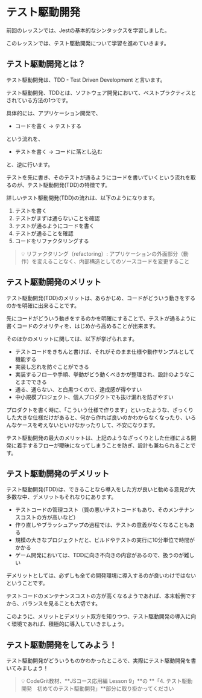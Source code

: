 # テスト駆動開発

前回のレッスンでは、Jestの基本的なシンタックスを学習しました。

このレッスンでは、テスト駆動開発について学習を進めていきます。

## テスト駆動開発とは？

テスト駆動開発は、TDD - Test Driven Development と言います。

テスト駆動開発、TDDとは、ソフトウェア開発において、ベストプラクティスとされている方法の1つです。

具体的には、アプリケーション開発で、

* コードを書く → テストする

という流れを、

* テストを書く → コードに落とし込む

と、逆に行います。

テストを先に書き、そのテストが通るようにコードを書いていくという流れを取るのが、テスト駆動開発(TDD)の特徴です。

詳しいテスト駆動開発(TDD)の流れは、以下のようになります。

1. テストを書く
2. テストがまずは通らないことを確認
3. テストが通るようにコードを書く
4. テストが通ることを確認
5. コードをリファクタリングする

> 💡 リファクタリング（refactoring）: アプリケーションの外面部分（動作）を変えることなく、内部構造としてのソースコードを変更すること

## テスト駆動開発のメリット

テスト駆動開発(TDD)のメリットは、あらかじめ、コードがどういう動きをするのかを明確に出来ることです。

先にコードがどういう動きをするのかを明確にすることで、テストが通るように書くコードのクオリティを、はじめから高めることが出来ます。

そのほかのメリットに関しては、以下が挙げられます。

* テストコードをきちんと書けば、それがそのまま仕様や動作サンプルとして機能する
* 実装し忘れを防ぐことができる
* 実装するフローや手順、挙動がどう動くべきかが整理され、設計のようなことまでできる
* 通る、通らない、と白黒つくので、達成感が得やすい
* 中小規模プロジェクト、個人プロダクトでも抜け漏れを防ぎやすい

プロダクトを書く時に、「こういう仕様で作ります」といったような、ざっくりした大きな仕様だけがあると、何から作れば良いのかわからなくなったり、いろんなケースを考えないといけなかったりして、不安になります。

テスト駆動開発の最大のメリットは、上記のようなざっくりとした仕様による開発に着手するフローが曖昧になってしまうことを防ぎ、設計も兼ねられることです。

## テスト駆動開発のデメリット

テスト駆動開発(TDD)は、できることなら導入をした方が良いと勧める意見が大多数な中、デメリットもそれなりにあります。

* テストコードの管理コスト（質の悪いテストコードもあり、そのメンテナンスコストの方が高いなど）
* 作り直しやブラッシュアップの過程では、テストの意義がなくなることもある
* 規模の大きなプロジェクトだと、ビルドやテストの実行に10分単位で時間がかかる
* ゲーム開発においては、TDDに向き不向きの内容があるので、扱うのが難しい

デメリットとしては、必ずしも全ての開発環境に導入するのが良いわけではないということです。

テストコードのメンテナンスコストの方が高くなるようであれば、本末転倒ですから、バランスを見ることも大切です。

このように、メリットとデメリット双方を知りつつ、テスト駆動開発の導入に向く環境であれば、積極的に導入していきましょう。

## テスト駆動開発をしてみよう！

テスト駆動開発がどういうものかわかったところで、実際にテスト駆動開発を書いてみましょう！

> 💡 CodeGrit教材、**JSコース応用編 Lesson 9」**の **「4. テスト駆動開発　初めてのテスト駆動開発」**部分に取り掛かってください